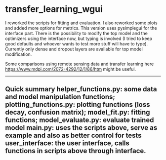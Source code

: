 # transfer_learning_wgui

I reworked the scripts for fitting and evaluation. I also reworked some plots and added more options for metrics. This version uses pysimplegui for the interface part. 
There is the possibility to modify the top model and the optimizers using the interface now, but typing is involved (I tried to keep good defaults and whoever wants to test more stuff will have to type). Currently only dense and dropout layers are available for top model modification. 

Some comparisons using remote sensing data and transfer learning here https://www.mdpi.com/2072-4292/12/1/86/htm might be useful. 

----
Quick summary
helper_functions.py: some data and model manipulation functions;
plotting_functions.py: plotting functions (loss decay, confusion matrix);
model_fit.py: fitting functions;
model_evaluate.py: evaluate trained model 
main.py: uses the scripts above, serve as example and also as better control for tests
user_interface: the user interface, calls functions in scripts above through interface. 
----
